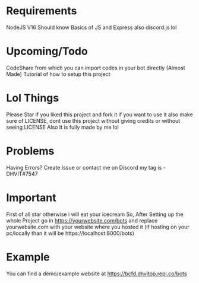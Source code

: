 # Requirements
NodeJS V16 
Should know Basics of JS and Express also discord.js lol
# Upcoming/Todo
CodeShare from which you can import codes in your bot directly (Almost Made)
Tutorial of how to setup this project
# Lol Things
Please Star if you liked this project and fork it if you want to use it also make sure of LICENSE, dont use this project without giving credits or without seeing LICENSE 
Also It is fully made by me lol
# Problems 
Having Errors? Create Issue or contact me on Discord my tag is - DHVIT#7547
# Important 
First of all star otherwise i will eat your icecream
So, After Setting up the whole Project go in https://yourwebsite.com/bots and replace yourwebsite.com with your website where you hosted it (if hosting on your pc/locally than it will be https://localhost:8000/bots)
# Example 
You can find a demo/example website at https://bcfd.dhvitop.repl.co/bots
